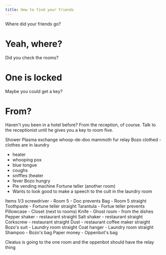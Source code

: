 ```yaml
---
title: How to find your friends
---
```


Where did your friends go?

# Yeah, where?
Did you check the rooms?

# One is locked
Maybe you could get a key?

# From?
Haven't you been in a hotel before? From the reception, of course. Talk to the receptionist until he gives you a key to room five.


Shower
Plasma exchange whoop-de-doo mammoth fur relay
Bozo clothed - clothes are in laundry
 - heater
 - whooping pox 
  - blue tongue
  - coughs
  - sniffles (heater
  - fever
 Bozo hungry
  - Pie vending machine
 Fortune teller (another room)
  - Wants to look good to make a speech to the cult in the laundry room
  
  Items
  1/3 screwdriver - Room 5 - Doc prevents
  Bag - Room 5 straight
  Toothpaste - Fortune teller straight
  Tarantula - Fortue teller prevents
  Pillowcase - Closet (next to rooms)
  Knife - Ghost room - from the dishes
  Pepper shaker - restaurant straight
  Salt shaker - restaurant straight
  Corkscrew - restaurant straight
  Dust - restaurant coffee maker straight
  Bozo's suit - Laundry room straight
  Coat hanger - Laundry room straight
  Shampoo - Bozo's bag
  Paper money - Oppenbot's bag
  
  Cleatus is going to the one room and the oppenbot should have the relay thing